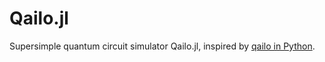 # Qailo.jl

Supersimple quantum circuit simulator Qailo.jl,
inspired by [qailo in Python](https://github.com/wistaria/qailo).
